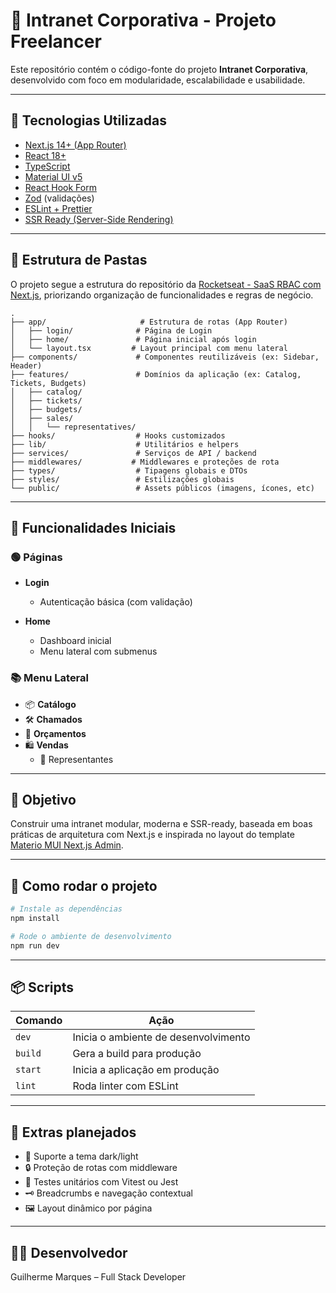 # 🏢 Intranet Corporativa - Projeto Freelancer

Este repositório contém o código-fonte do projeto **Intranet Corporativa**, desenvolvido com foco em modularidade, escalabilidade e usabilidade.

---

## 🔧 Tecnologias Utilizadas

- [Next.js 14+ (App Router)](https://nextjs.org/docs/app)
- [React 18+](https://reactjs.org/)
- [TypeScript](https://www.typescriptlang.org/)
- [Material UI v5](https://mui.com/)
- [React Hook Form](https://react-hook-form.com/)
- [Zod](https://zod.dev/) (validações)
- [ESLint + Prettier](https://prettier.io/)
- [SSR Ready (Server-Side Rendering)](https://nextjs.org/docs/app/building-your-application/rendering/server-components)

---

## 📁 Estrutura de Pastas

O projeto segue a estrutura do repositório da [Rocketseat - SaaS RBAC com Next.js](https://github.com/rocketseat-education/course-saas-next-rbac), priorizando organização de funcionalidades e regras de negócio.

```
.
├── app/                     # Estrutura de rotas (App Router)
│   ├── login/              # Página de Login
│   ├── home/               # Página inicial após login
│   └── layout.tsx         # Layout principal com menu lateral
├── components/             # Componentes reutilizáveis (ex: Sidebar, Header)
├── features/               # Domínios da aplicação (ex: Catalog, Tickets, Budgets)
│   ├── catalog/
│   ├── tickets/
│   ├── budgets/
│   ├── sales/
│   │   └── representatives/
├── hooks/                  # Hooks customizados
├── lib/                    # Utilitários e helpers
├── services/               # Serviços de API / backend
├── middlewares/           # Middlewares e proteções de rota
├── types/                  # Tipagens globais e DTOs
├── styles/                 # Estilizações globais
└── public/                 # Assets públicos (imagens, ícones, etc)
```

---

## 📌 Funcionalidades Iniciais

### 🟢 Páginas

- **Login**
  - Autenticação básica (com validação)

- **Home**
  - Dashboard inicial
  - Menu lateral com submenus

### 📚 Menu Lateral

- 📦 **Catálogo**
- 🛠 **Chamados**
- 💸 **Orçamentos**
- 🛍 **Vendas**
  - 👥 Representantes

---

## 🎯 Objetivo

Construir uma intranet modular, moderna e SSR-ready, baseada em boas práticas de arquitetura com Next.js e inspirada no layout do template [Materio MUI Next.js Admin](https://demos.themeselection.com/marketplace/materio-mui-nextjs-admin-template/demo-4/en/apps/academy/my-courses).

---

## 🚀 Como rodar o projeto

```bash
# Instale as dependências
npm install

# Rode o ambiente de desenvolvimento
npm run dev
```

---

## 📦 Scripts

| Comando | Ação                                 |
| ------- | ------------------------------------ |
| `dev`   | Inicia o ambiente de desenvolvimento |
| `build` | Gera a build para produção           |
| `start` | Inicia a aplicação em produção       |
| `lint`  | Roda linter com ESLint               |

---

## 🧠 Extras planejados

- 🌙 Suporte a tema dark/light
- 🔒 Proteção de rotas com middleware
- 🧪 Testes unitários com Vitest ou Jest
- 🗝 Breadcrumbs e navegação contextual
- 🖼 Layout dinâmico por página

---

## 👨‍💻 Desenvolvedor

Guilherme Marques – Full Stack Developer
